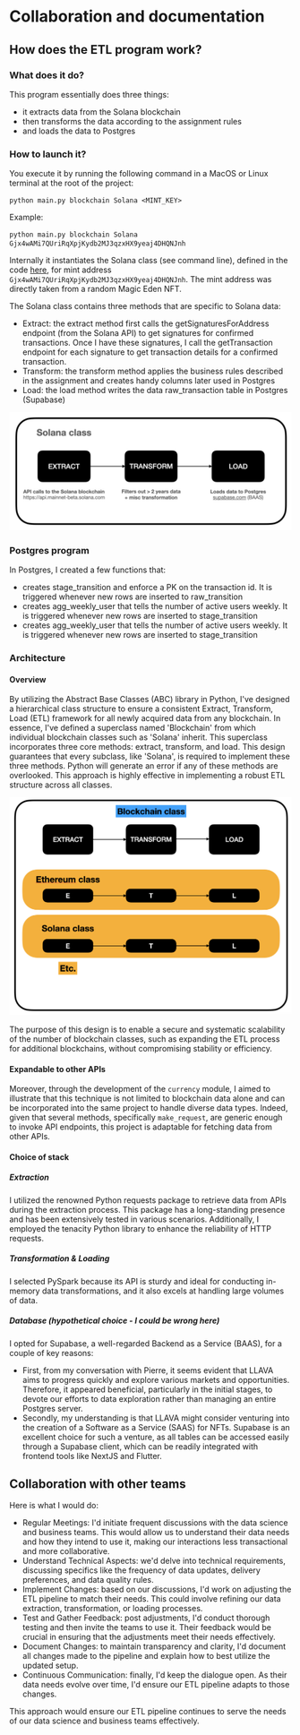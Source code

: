 # Collaboration and documentation

## How does the ETL program work?

### What does it do?

This program essentially does three things:
- it extracts data from the Solana blockchain
- then transforms the data according to the assignment rules
- and loads the data to Postgres

### How to launch it?

You execute it by running the following command in a MacOS or Linux terminal at the root of the project:
```
python main.py blockchain Solana <MINT_KEY>
```

Example: 
```
python main.py blockchain Solana Gjx4wAMi7QUriRqXpjKydb2MJ3qzxHX9yeaj4DHQNJnh
```

Internally it instantiates the Solana class (see command line), defined in the code [here](./blockchain/solana/solana.py), for mint address `Gjx4wAMi7QUriRqXpjKydb2MJ3qzxHX9yeaj4DHQNJnh`. The mint address was directly taken from a random Magic Eden NFT.

The Solana class contains three methods that are specific to Solana data:
- Extract: the extract method first calls the getSignaturesForAddress endpoint (from the Solana API) to get signatures for confirmed transactions. Once I have these signatures, I call the getTransaction endpoint for each signature to get transaction details for a confirmed transaction.
- Transform: the transform method applies the business rules described in the assignment and creates handy columns later used in Postgres
- Load: the load method writes the data raw_transaction table in Postgres (Supabase)

!['solana class'](./solana_class.png)

### Postgres program

In Postgres, I created a few functions that:
- creates stage_transition and enforce a PK on the transaction id. It is triggered whenever new rows are inserted to raw_transition
- creates agg_weekly_user that tells the number of active users weekly. It is triggered whenever new rows are inserted to stage_transition
- creates agg_weekly_user that tells the number of active users weekly. It is triggered whenever new rows are inserted to stage_transition

### Architecture

#### Overview

By utilizing the Abstract Base Classes (ABC) library in Python, I've designed a hierarchical class structure to ensure a consistent Extract, Transform, Load (ETL) framework for all newly acquired data from any blockchain. In essence, I've defined a superclass named 'Blockchain' from which individual blockchain classes such as 'Solana' inherit. This superclass incorporates three core methods: extract, transform, and load. This design guarantees that every subclass, like 'Solana', is required to implement these three methods. Python will generate an error if any of these methods are overlooked. This approach is highly effective in implementing a robust ETL structure across all classes.

!['hierarchy'](./blockchain_hierarchy.png)

The purpose of this design is to enable a secure and systematic scalability of the number of blockchain classes, such as expanding the ETL process for additional blockchains, without compromising stability or efficiency.

#### Expandable to other APIs

Moreover, through the development of the `currency` module, I aimed to illustrate that this technique is not limited to blockchain data alone and can be incorporated into the same project to handle diverse data types. Indeed, given that several methods, specifically `make_request`, are generic enough to invoke API endpoints, this project is adaptable for fetching data from other APIs.

#### Choice of stack

##### Extraction

I utilized the renowned Python requests package to retrieve data from APIs during the extraction process. This package has a long-standing presence and has been extensively tested in various scenarios. Additionally, I employed the tenacity Python library to enhance the reliability of HTTP requests.

##### Transformation & Loading

I selected PySpark because its API is sturdy and ideal for conducting in-memory data transformations, and it also excels at handling large volumes of data.

##### Database (hypothetical choice - I could be wrong here)

I opted for Supabase, a well-regarded Backend as a Service (BAAS), for a couple of key reasons:
- First, from my conversation with Pierre, it seems evident that LLAVA aims to progress quickly and explore various markets and opportunities. Therefore, it appeared beneficial, particularly in the initial stages, to devote our efforts to data exploration rather than managing an entire Postgres server.
- Secondly, my understanding is that LLAVA might consider venturing into the creation of a Software as a Service (SAAS) for NFTs. Supabase is an excellent choice for such a venture, as all tables can be accessed easily through a Supabase client, which can be readily integrated with frontend tools like NextJS and Flutter.

## Collaboration with other teams

Here is what I would do:

- Regular Meetings: I'd initiate frequent discussions with the data science and business teams. This would allow us to understand their data needs and how they intend to use it, making our interactions less transactional and more collaborative.
- Understand Technical Aspects: we'd delve into technical requirements, discussing specifics like the frequency of data updates, delivery preferences, and data quality rules.
- Implement Changes: based on our discussions, I'd work on adjusting the ETL pipeline to match their needs. This could involve refining our data extraction, transformation, or loading processes.
- Test and Gather Feedback: post adjustments, I'd conduct thorough testing and then invite the teams to use it. Their feedback would be crucial in ensuring that the adjustments meet their needs effectively.
- Document Changes: to maintain transparency and clarity, I'd document all changes made to the pipeline and explain how to best utilize the updated setup.
- Continuous Communication: finally, I'd keep the dialogue open. As their data needs evolve over time, I'd ensure our ETL pipeline adapts to those changes.

This approach would ensure our ETL pipeline continues to serve the needs of our data science and business teams effectively.